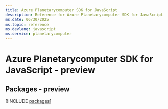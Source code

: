 ```yaml
---
title: Azure Planetarycomputer SDK for JavaScript
description: Reference for Azure Planetarycomputer SDK for JavaScript
ms.date: 06/30/2025
ms.topic: reference
ms.devlang: javascript
ms.service: planetarycomputer
---
```

# Azure Planetarycomputer SDK for JavaScript - preview
## Packages - preview
[!INCLUDE [packages](planetarycomputer-index.md)]